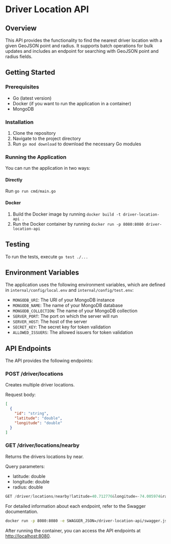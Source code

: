 # Driver Location API

## Overview

This API provides the functionality to find the nearest driver location with a given GeoJSON point and radius. It supports batch operations for bulk updates and includes an endpoint for searching with GeoJSON point and radius fields.

## Getting Started

### Prerequisites

- Go (latest version)
- Docker (if you want to run the application in a container)
- MongoDB

### Installation

1. Clone the repository
2. Navigate to the project directory
3. Run `go mod download` to download the necessary Go modules

### Running the Application

You can run the application in two ways:

#### Directly

Run `go run cmd/main.go`

#### Docker

1. Build the Docker image by running `docker build -t driver-location-api .`
2. Run the Docker container by running `docker run -p 8080:8080 driver-location-api`

## Testing

To run the tests, execute `go test ./...`

## Environment Variables

The application uses the following environment variables, which are defined in `internal/config/local.env` and `internal/config/test.env`:

- `MONGODB_URI`: The URI of your MongoDB instance
- `MONGODB_NAME`: The name of your MongoDB database
- `MONGODB_COLLECTION`: The name of your MongoDB collection
- `SERVER_PORT`: The port on which the server will run
- `SERVER_HOST`: The host of the server
- `SECRET_KEY`: The secret key for token validation
- `ALLOWED_ISSUERS`: The allowed issuers for token validation

## API Endpoints

The API provides the following endpoints:

### POST /driver/locations

Creates multiple driver locations.

Request body:

```json
[
  {
    "id": "string",
    "latitude": "double",
    "longitude": "double"
  }
]
```

### GET /driver/locations/nearby

Returns the drivers locations by near.

Query parameters:

- latitude: double
- longitude: double
- radius: double

```js
GET /driver/locations/nearby?latitude=40.712776&longitude=-74.005974&radius=11337&limit=10
```

For detailed information about each endpoint, refer to the Swagger documentation.

```bash
docker run -p 8080:8080 -e SWAGGER_JSON=/driver-location-api/swagger.json -v /home/user/bitaksi-case/driver-location-api:/driver-location-api swaggerapi/swagger-ui
```

After running the container, you can access the API endpoints at [http://localhost:8080](http://localhost:8080).
